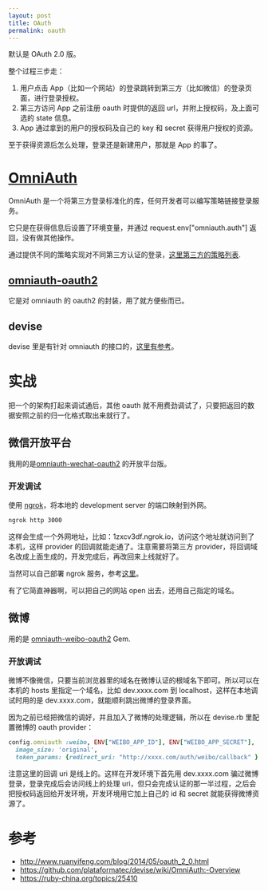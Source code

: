 ```yaml
---
layout: post
title: OAuth
permalink: oauth
---
```


默认是 OAuth 2.0 版。

整个过程三步走：

1. 用户点击 App（比如一个网站）的登录跳转到第三方（比如微信）的登录页面，进行登录授权。
2. 第三方访问 App 之前注册 oauth 时提供的返回 url，并附上授权码，及上面可选的 state 信息。
3. App 通过拿到的用户的授权码及自己的 key 和 secret 获得用户授权的资源。

至于获得资源后怎么处理，登录还是新建用户，那就是 App 的事了。


# [OmniAuth](https://github.com/omniauth/omniauth)
OmniAuth 是一个将第三方登录标准化的库，任何开发者可以编写策略链接登录服务。

它只是在获得信息后设置了环境变量，并通过 request.env["omniauth.auth"] 返回，没有做其他操作。

通过提供不同的策略实现对不同第三方认证的登录，[这里第三方的策略列表](https://github.com/omniauth/omniauth/wiki/List-of-Strategies).

## [omniauth-oauth2](https://github.com/intridea/omniauth-oauth2)
它是对 omniauth 的 oauth2 的封装，用了就方便些而已。

## devise
devise 里是有针对 omniauth 的接口的，[这里有参考](https://github.com/plataformatec/devise/wiki/OmniAuth:-Overview)。

# 实战

把一个的架构打起来调试通后，其他 oauth 就不用费劲调试了，只要把返回的数据安照之前的归一化格式取出来就行了。

## 微信开放平台

我用的是[omniauth-wechat-oauth2](https://github.com/yangsr/omniauth-wechat-oauth2) 的开放平台版。

### 开发调试
使用 [ngrok](https://ngrok.com/)，将本地的 development server 的端口映射到外网。

```bash
ngrok http 3000
```

这样会生成一个外网地址，比如：1zxcv3df.ngrok.io，访问这个地址就访问到了本机，这样 provider 的回调就能走通了。注意需要将第三方 provider，将回调域名改成上面生成的，开发完成后，再改回来上线就好了。

当然可以自己部署 ngrok 服务，参考[这里](https://aotu.io/notes/2016/02/19/ngrok/)。

有了它简直神器啊，可以把自己的网站 open 出去，还用自己指定的域名。

## 微博

用的是 [omniauth-weibo-oauth2](https://github.com/beenhero/omniauth-weibo-oauth2) Gem.

### 开放调试
微博不像微信，只要当前浏览器里的域名在微博认证的根域名下即可。所以可以在本机的 hosts 里指定一个域名，比如 dev.xxxx.com 到 localhost，这样在本地调试时用的是 dev.xxxx.com，就能顺利跳出微博的登录界面。

因为之前已经把微信的调好，并且加入了微博的处理逻辑，所以在 devise.rb 里配置微博的 oauth provider：

```ruby
config.omniauth :weibo, ENV["WEIBO_APP_ID"], ENV["WEIBO_APP_SECRET"],
  image_size: 'original',
  token_params: {redirect_uri: "http://xxxx.com/auth/weibo/callback" }
```

注意这里的回调 uri 是线上的。这样在开发环境下首先用 dev.xxxx.com 骗过微博登录，登录完成后会访问线上的处理 uri，但只会完成认证的那一半过程，之后会把授权码返回给开发环境，开发环境用它加上自己的 id 和 secret 就能获得微博资源了。

# 参考
- http://www.ruanyifeng.com/blog/2014/05/oauth_2_0.html
- https://github.com/plataformatec/devise/wiki/OmniAuth:-Overview
- https://ruby-china.org/topics/25410
